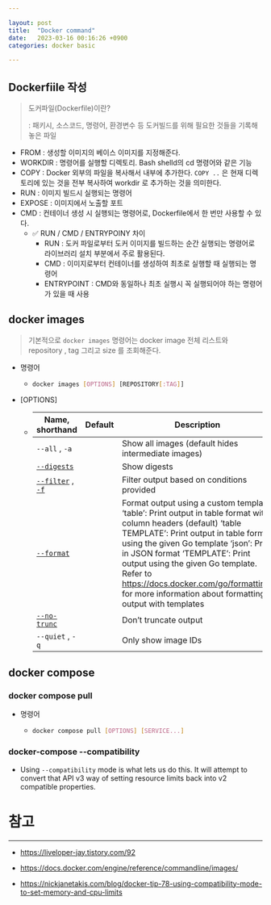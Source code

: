 ```yaml
---

layout: post
title:  "Docker command"
date:   2023-03-16 00:16:26 +0900
categories: docker basic

---
```


## Dockerfiile 작성

> 도커파일(Dockerfile)이란?
>
> : 패키시, 소스코드, 명령어, 환경변수 등 도커빌드를 위해 필요한 것들을 기록해 놓은 파일

- FROM : 생성할 이미지의 베이스 이미지를 지정해준다.
- WORKDIR : 명령어를 실행할 디렉토리. Bash shelld의 cd 명령어와 같은 기능
- COPY : Docker 외부의 파일을 복사해서 내부에 추가한다. `COPY ..` 은 현재 디렉토리에 있는 것을 전부 복사하여 workdir 로 추가하는 것을 의미한다.
- RUN : 이미지 빌드시 실행되는 명령어
- EXPOSE : 이미지에서 노출할 포트
- CMD : 컨테이너 생성 시 실행되는 명령어로, Dockerfile에서 한 번만 사용할 수 있다.
  - ✅ RUN / CMD / ENTRYPOINY 차이
    - RUN : 도커 파일로부터 도커 이미지를 빌드하는 순간 실행되는 명령어로 라이브러리 설치 부분에서 주로 활용된다.
    - CMD : 이미지로부터 컨테이너를 생성하여 최초로 실행할 때 실행되는 명령어
    - ENTRYPOINT : CMD와 동일하나 최초 실행시 꼭 실행되어야 하는 명령어가 있을 때 사용

## docker images 

> 기본적으로 `docker images` 명령어는 docker image 전체 리스트와 repository , tag  그리고 size 를 조회해준다.

- 명령어

  - ```bash
    docker images [OPTIONS] [REPOSITORY[:TAG]]
    ```

- [OPTIONS]

  - | Name, shorthand                                              | Default | Description                                                  |
    | ------------------------------------------------------------ | ------- | ------------------------------------------------------------ |
    | `--all` , `-a`                                               |         | Show all images (default hides intermediate images)          |
    | [`--digests`](https://docs.docker.com/engine/reference/commandline/images/#digests) |         | Show digests                                                 |
    | [`--filter`](https://docs.docker.com/engine/reference/commandline/images/#filter) , [`-f`](https://docs.docker.com/engine/reference/commandline/images/#filter) |         | Filter output based on conditions provided                   |
    | [`--format`](https://docs.docker.com/engine/reference/commandline/images/#format) |         | Format output using a custom template: ‘table’: Print output in table format with column headers (default) ‘table TEMPLATE’: Print output in table format using the given Go template ‘json’: Print in JSON format ‘TEMPLATE’: Print output using the given Go template. Refer to https://docs.docker.com/go/formatting/ for more information about formatting output with templates |
    | [`--no-trunc`](https://docs.docker.com/engine/reference/commandline/images/#no-trunc) |         | Don’t truncate output                                        |
    | `--quiet` , `-q`                                             |         | Only show image IDs                                          |

## docker compose

### docker compose pull

> 

- 명령어

  - ```bash
    docker compose pull [OPTIONS] [SERVICE...]
    ```

### docker-compose --compatibility

- Using `--compatibility` mode is what lets us do this. It will attempt to convert that API v3 way of setting resource limits back into v2 compatible properties.



# 참고

---

- https://liveloper-jay.tistory.com/92
- https://docs.docker.com/engine/reference/commandline/images/

- https://nickjanetakis.com/blog/docker-tip-78-using-compatibility-mode-to-set-memory-and-cpu-limits